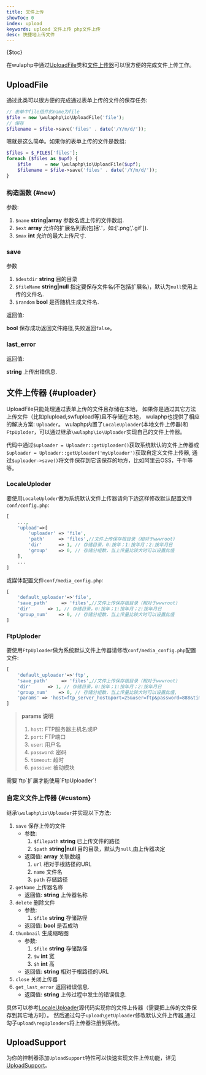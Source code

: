 ```yaml
---
title: 文件上传
showToc: 0
index: upload
keywords: upload 文件上传 php文件上传
desc: 快捷地上传文件
---
```


{$toc}

在wulaphp中通过[UploadFile](#UploadFile)类和[文件上传器](#uploder)可以很方便的完成文件上传工作。

## UploadFile

通过此类可以很方便的完成通过表单上传的文件的保存任务:

```php
// 表单中file组件的name为file
$file = new \wulaphp\io\UploadFile('file');
// 保存
$filename = $file->save('files' . date('/Y/m/d/'));
```

嗯就是这么简单。如果你的表单上传的文件是数组:

```php
$files = $_FILES['files'];
foreach ($files as $upf) {
    $file     = new \wulaphp\io\UploadFile($upf);
    $filename = $file->save('files' . date('/Y/m/d/'));
}
```

### 构造函数 {#new}

参数:

1. `$name` **string|array** 参数名或上传的文件数组.
2. `$ext`  **array** 允许的扩展名列表(包括'.'，如:['.png','.gif']).
3. `$max`  **int** 允许的最大上传尺寸.

### save

参数

1. `$destdir` **string** 目的目录
2. `$fileName` **string|null** 指定要保存文件名(不包括扩展名)，默认为`null`使用上传的文件名.
3. `$random`  **bool** 是否随机生成文件名.

返回值:

**bool** 保存成功返回文件路径,失败返回`false`。

### last_error

返回值:

**string** 上传出错信息.

## 文件上传器 {#uploader}

UploadFile只能处理通过表单上传的文件且存储在本地，
如果你是通过其它方法上传文件（比如plupload,swfupload等)且不存储在本地，
wulaphp也提供了相应的解决方案: `Uploader`。
wulaphp内置了`LocaleUploader`(本地文件上传器)和`FtpUploder`，可以通过继承`\wulaphp\io\Uploader`实现自己的文件上传器。

代码中通过`$uploader = Uploader::getUploader()`获取系统默认的文件上传器或`$uploader = Uploader::getUploader('myUploader')`获取自定义文件上传器,
通过`$uploader->save()`将文件保存到它该保存的地方，比如阿里云OSS，千牛等等。

### LocaleUploder

要使用`LocaleUploder`做为系统默认文件上传器请向下边这样修改默认配置文件`conf/config.php`:

```php
[
    ...,
    'upload'=>[
        'uploader' => 'file',
        'path'     => 'files',//文件上传保存根目录（相对于wwwroot)
        'dir'      => 1, // 存储目录，0:按年；1:按年月；2:按年月日
        'group'    => 0, // 存储分组数，当上传量比较大时可以设置此值
    ],
    ...
]
```

或媒体配置文件`conf/media_config.php`:

```php
[
    'default_uploader'=>'file',
    'save_path'     => 'files',//文件上传保存根目录（相对于wwwroot)
    'dir'      => 1, // 存储目录，0:按年；1:按年月；2:按年月日
    'group_num'    => 0, // 存储分组数，当上传量比较大时可以设置此值
]
```

### FtpUploder

要使用`FtpUploader`做为系统默认文件上传器请修改`conf/media_config.php`配置文件:

```php
[
    'default_uploader'=>'ftp',
    'save_path'     => 'files',//文件上传保存根目录（相对于wwwroot)
    'dir'      => 1, // 存储目录，0:按年；1:按年月；2:按年月日
    'group_num'    => 0, // 存储分组数，当上传量比较大时可以设置此值,
    'params' => 'host=ftp_server_host&port=25&user=ftp&password=888&timeout=5&passive='//参数
]
```

> **params 说明**
>
> 1. `host`: FTP服务器主机名或IP
> 2. `port`: FTP端口
> 3. `user`: 用户名
> 4. `password`: 密码
> 5. `timeout`: 超时
> 6. `passive`: 被动模块

<p class="tip" markdown=1>需要`ftp`扩展才能使用`FtpUploader`!</p>

### 自定义文件上传器 {#custom}

继承`\wulaphp\io\Uploader`并实现以下方法:

1. `save` 保存上传的文件
    * 参数:
       1. `$filepath` **string** 已上传文件的路径
       2. `$path` **string|null** 目的目录，默认为`null`,由上传器决定
    * 返回值: **array** 关联数组
       1. `url` 相对于根路径的URL
       2. `name` 文件名
       3. `path` 存储路径
2. `getName` 上传器名称
    * 返回值: **string** 上传器名称
3. `delete` 删除文件
    * 参数:
        1. `$file` **string** 存储路径
    * 返回值: **bool** 是否成功
4. `thumbnail` 生成缩略图
    * 参数:
        1. `$file` **string** 存储路径
        2. `$w` **int** 宽
        3. `$h` **int** 高
    * 返回值: **string** 相对于根路径的URL
5. `close` 关闭上传器
6. `get_last_error` 返回错误信息.
    * 返回值: **string** 上传过程中发生的错误信息.

具体可以参考[LocaleUploader](https://github.com/ninggf/wulaphp/blob/v2.0/wulaphp/io/LocaleUploader.php)源代码实现你的文件上传器（需要把上传的文件保存到其它地方时）。
然后通过勾子`upload\getUploader`修改默认文件上传器,通过勾子`upload\regUploaders`将上传器注册到系统。

## UploadSupport

为你的控制器添加`UploadSupport`特性可以快速实现文件上传功能，详见[UploadSupport](../mvc/supports.md#UploadSupport)。
